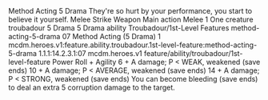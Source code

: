 <ability>
  <name>Method Acting</name>
  <cost>5 Drama</cost>
  <flavor>They&apos;re so hurt by your performance, you start to believe it yourself.</flavor>
  <keywords>
    <keyword>Melee</keyword>
    <keyword>Strike</keyword>
    <keyword>Weapon</keyword>
  </keywords>
  <type>Main action</type>
  <distance>Melee 1</distance>
  <target>One creature</target>
  <metadata>
    <class>troubadour</class>
    <cost>5 Drama</cost>
    <cost_amount>5</cost_amount>
    <cost_resource>Drama</cost_resource>
    <feature_type>ability</feature_type>
    <file_dpath>Troubadour/1st-Level Features</file_dpath>
    <item_id>method-acting-5-drama</item_id>
    <item_index>07</item_index>
    <item_name>Method Acting (5 Drama)</item_name>
    <level>1</level>
    <scc>mcdm.heroes.v1:feature.ability.troubadour.1st-level-feature:method-acting-5-drama</scc>
    <scdc>1.1.1:14.2.3.1:07</scdc>
    <source>mcdm.heroes.v1</source>
    <type>feature/ability/troubadour/1st-level-feature</type>
  </metadata>
  <effects>
    <effect type="roll">
      <roll>Power Roll + Agility</roll>
      <t1>6 + A damage; P &lt; WEAK, weakened (save ends)</t1>
      <t2>10 + A damage; P &lt; AVERAGE, weakened (save ends)</t2>
      <t3>14 + A damage; P &lt; STRONG, weakened (save ends)</t3>
    </effect>
    <effect type="mundane">You can become bleeding (save ends) to deal an extra 5 corruption damage to the target.</effect>
  </effects>
</ability>
